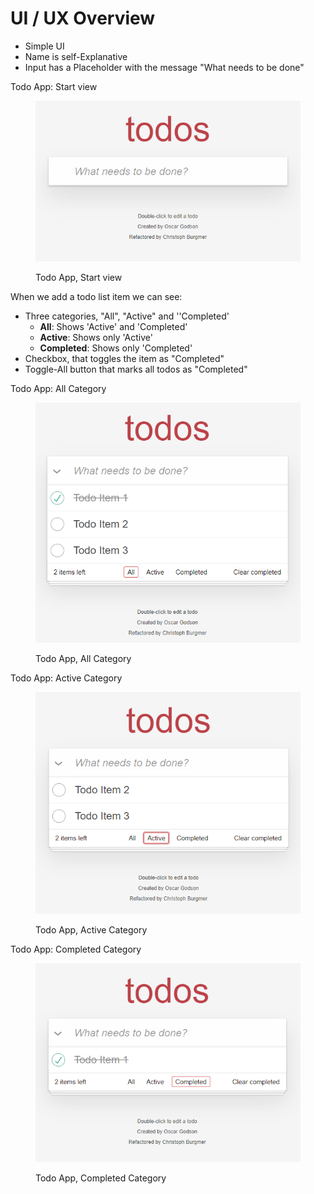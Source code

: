 # UI / UX Overview

* Simple UI
* Name is self-Explanative
* Input has a Placeholder with the message "What needs to be done"

Todo App: Start view

<figure><img src="../.gitbook/assets/image (5).png" alt=""><figcaption><p>Todo App, Start view </p></figcaption></figure>

When we add a todo list item we can see:

* Three categories, "All", "Active" and ''Completed'
  * **All**: Shows 'Active' and 'Completed'
  * **Active**: Shows only 'Active'
  * **Completed**: Shows only 'Completed'
* Checkbox, that toggles the item as "Completed"
* Toggle-All button that marks all todos as "Completed"

Todo App: All Category

<figure><img src="../.gitbook/assets/image (2).png" alt=""><figcaption><p>Todo App, All Category</p></figcaption></figure>

Todo App: Active Category

<figure><img src="../.gitbook/assets/image (3).png" alt=""><figcaption><p>Todo App, Active Category</p></figcaption></figure>

Todo App: Completed Category

<figure><img src="../.gitbook/assets/image (4).png" alt=""><figcaption><p>Todo App, Completed Category</p></figcaption></figure>
